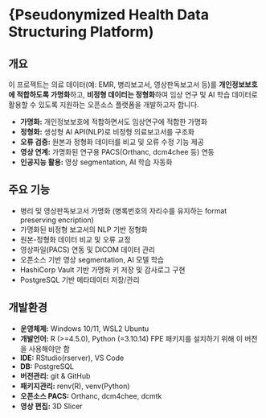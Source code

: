 # {Pseudonymized Health Data Structuring Platform)

## 개요

이 프로젝트는 의료 데이터(예: EMR, 병리보고서, 영상판독보고서 등)를 **개인정보보호에 적합하도록 가명화**하고, **비정형 데이터는 정형화**하여 임상 연구 및 AI 학습 데이터로 활용할 수 있도록 지원하는 오픈소스 플랫폼을 개발하고자 합니다.

-   **가명화:** 개인정보보호에 적합하면서도 임상연구에 적합한 가명화
-   **정형화:** 생성형 AI API(NLP)로 비정형 의료보고서를 구조화
-   **오류 검증:** 원본과 정형화 데이터를 비교 및 오류 수정 기능 제공
-   **영상 연계:** 가명화된 연구용 PACS(Orthanc, dcm4chee 등) 연동
-   **인공지능 활용:** 영상 segmentation, AI 학습 자동화

## 주요 기능

-   병리 및 영상판독보고서 가명화 (병록번호의 자리수를 유지하는 format preserving encription)
-   가명화된 비정형 보고서의 NLP 기반 정형화
-   원본-정형화 데이터 비교 및 오류 교정
-   영상파일(PACS) 연동 및 DICOM 데이터 관리
-   오픈소스 기반 영상 segmentation, AI 모델 학습
-   HashiCorp Vault 기반 가명화 키 저장 및 감사로그 구현
-   PostgreSQL 기반 메타데이터 저장/관리

## 개발환경

-   **운영체제:** Windows 10/11, WSL2 Ubuntu
-   **개발언어:** R (\>=4.5.0), Python (=3.10.14) FPE 패키지를 설치하기 위해 이 버전을 사용해야만 함
-   **IDE:** RStudio(rserver), VS Code
-   **DB:** PostgreSQL
-   **버전관리:** git & GitHub
-   **패키지관리:** renv(R), venv(Python)
-   **오픈소스 PACS:** Orthanc, dcm4chee, dcmtk
-   **영상 편집:** 3D Slicer
